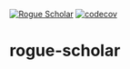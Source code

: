 [![Rogue Scholar](https://img.shields.io/endpoint?url=https://cloud.cypress.io/badge/simple/66vv8z&style=flat&logo=cypress)](https://cloud.cypress.io/projects/66vv8z/runs)
[![codecov](https://codecov.io/gh/front-matter/rogue-scholar/graph/badge.svg?token=7XDSPFU1UZ)](https://codecov.io/gh/front-matter/rogue-scholar)

# rogue-scholar